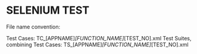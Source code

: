 SELENIUM TEST
=============


File name convention:

Test Cases: TC_[APPNAME]_[FUNCTION_NAME]_[TEST_NO].xml 
Test Suites, combining Test Cases: TS_[APPNAME]_[FUNCTION_NAME]_[TEST_NO].xml 
